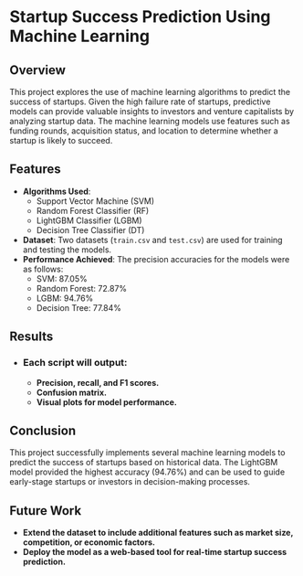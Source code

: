 


# Startup Success Prediction Using Machine Learning

## Overview
This project explores the use of machine learning algorithms to predict the success of startups. Given the high failure rate of startups, predictive models can provide valuable insights to investors and venture capitalists by analyzing startup data. The machine learning models use features such as funding rounds, acquisition status, and location to determine whether a startup is likely to succeed.

## Features
- **Algorithms Used**: 
  - Support Vector Machine (SVM)
  - Random Forest Classifier (RF)
  - LightGBM Classifier (LGBM)
  - Decision Tree Classifier (DT)
- **Dataset**: Two datasets (`train.csv` and `test.csv`) are used for training and testing the models.
- **Performance Achieved**: The precision accuracies for the models were as follows:
  - SVM: 87.05%
  - Random Forest: 72.87%
  - LGBM: 94.76%
  - Decision Tree: 77.84%

## Results
- ### Each script will output:

  - **Precision, recall, and F1 scores.**
  - **Confusion matrix.**
  - **Visual plots for model performance.**
## Conclusion
This project successfully implements several machine learning models to predict the success of startups based on historical data. The LightGBM model provided the highest accuracy (94.76%) and can be used to guide early-stage startups or investors in decision-making processes.

## Future Work
- **Extend the dataset to include additional features such as market size, competition, or economic factors.**
- **Deploy the model as a web-based tool for real-time startup success prediction.**
